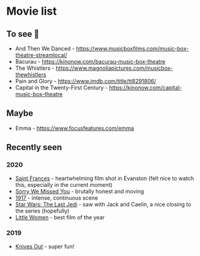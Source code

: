# Movie list

## To see 👀
* And Then We Danced - https://www.musicboxfilms.com/music-box-theatre-streamlocal/
* Bacurau - https://kinonow.com/bacurau-music-box-theatre
* The Whistlers - https://www.magnoliapictures.com/musicbox-thewhistlers
* Pain and Glory - https://www.imdb.com/title/tt8291806/
* Capital in the Twenty-First Century - https://kinonow.com/capital-music-box-theatre

## Maybe
* Emma - https://www.focusfeatures.com/emma

## Recently seen
### 2020
* [Saint Frances](https://www.imdb.com/title/tt9016016/) - heartwhelming film shot in Evanston (felt nice to watch this, especially in the current moment)
* [Sorry We Missed You](https://www.imdb.com/title/tt8359816/) - brutally honest and moving
* [1917](https://www.imdb.com/title/tt8579674/) - intense, continuous scene
* [Star Wars: The Last Jedi](https://www.imdb.com/title/tt2527336/) - saw with Jack and Caelin, a nice closing to the series (hopefully)
* [Little Women](https://www.imdb.com/title/tt3281548/) - best film of the year
### 2019
* [Knives Out](https://www.imdb.com/title/tt8946378/) - super fun!
